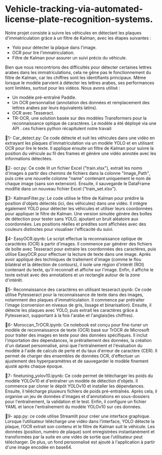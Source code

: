 # Vehicle-tracking-via-automated-license-plate-recognition-systems.
Notre projet consiste à suivre les véhicules en détectant les plaques d'immatriculation grâce à un filtre de Kalman, avec les étapes suivantes :
- Yolo pour détecter la plaque dans l'image.
- OCR pour lire l'immatriculation.
- Filtre de Kalman pour assurer un suivi précis du véhicule.

Bien que nous rencontrions des difficultés pour détecter certaines lettres arabes dans les immatriculations, cela ne gêne pas le fonctionnement du filtre de Kalman, car les chiffres sont les identifiants principaux. Même lorsque le modèle parvient à détecter les lettres arabes, ses performances sont limitées, surtout pour les vidéos. Nous avons utilisé :
- Un modèle pré-entraîné Paddle.
- Un OCR personnalisé (annotation des données et remplacement des lettres arabes par leurs équivalents latins).
- OCR avec Tesseract.
- TR-OCR, une solution basée sur des modèles Transformers pour la reconnaissance optique de caractères.
Le modèle a été déployé via une API .
ces fichiers python récapitulent notre travail:

🔹1- Car_detect.py:
Ce code détecte et suit les véhicules dans une vidéo en extrayant les plaques d'immatriculation via un modèle YOLO et en utilisant OCR pour lire le texte. Il applique ensuite un filtre de Kalman pour suivre la position du véhicule au fil des frames et génère une vidéo annotée avec les informations détectées.

🔹2- ocr.py:
Ce code lit un fichier Excel ("train.xlsx"), extrait les noms d'images à partir des chemins de fichiers dans la colonne "Image_Path", puis crée une nouvelle colonne "name" contenant uniquement le nom de chaque image (sans son extension). Ensuite, il sauvegarde le DataFrame modifié dans un nouveau fichier Excel ("train_set.xlsx").


🔹3- KalmanFilter.py:
Le code utilise le filtre de Kalman pour prédire la position d'objets détectés (ici, des véhicules) dans une vidéo. Il intègre également YOLO pour détecter les véhicules et utiliser leurs coordonnées pour appliquer le filtre de Kalman. Une version simulée génère des boîtes de détection pour tester sans YOLO, ajoutant un bruit aléatoire aux coordonnées. Les positions réelles et prédites sont affichées avec des couleurs distinctes pour visualiser l'efficacité du suivi.

🔹4- EasyOCR.ipynb:
Le script effectue la reconnaissance optique de caractères (OCR) à partir d'images. Il commence par générer des fichiers de boîte avec Tesseract pour extraire les coordonnées des caractères, puis utilise EasyOCR pour effectuer la lecture de texte dans une image. Après avoir appliqué des techniques de traitement d'image (comme le flou bilatéral et la détection de contours), il isole une région d'intérêt (ROI) contenant du texte, qu'il reconnaît et affiche sur l'image. Enfin, il affiche le texte extrait avec des annotations et un rectangle autour de la zone d'intérêt.

🔹5- Reconnaissance des caractères en utilisant tesseract.ipynb:
Ce code utilise Pytesseract pour la reconnaissance de texte dans des images, notamment des plaques d'immatriculation. Il commence par prétraiter l'image (conversion en niveaux de gris, lissage et binarisation). Ensuite, il détecte les plaques avec YOLO, puis extrait les caractères grâce à Pytesseract, supportant à la fois l'arabe et l'anglais(les chiffres).

🔹6- Moroccan_TrOCR.ipynb:
Ce notebook est conçu pour fine-tuner un modèle de reconnaissance de texte (OCR) basé sur TrOCR de Microsoft pour traiter des images en texte pour des données spécifiques. Il inclut l'importation des dépendances, le prétraitement des données, la création d'un dataset personnalisé, ainsi que l'entraînement et l'évaluation du modèle à l'aide de calculs de perte et du taux d'erreur de caractère (CER). Il permet de charger des ensembles de données OCR, d'effectuer un ajustement des hyperparamètres et de sauvegarder le modèle finement ajusté après chaque époque.

🔹7- finetuning_yolov10.ipynb: 
Ce code permet de télécharger les poids du modèle YOLOv10 et d'entraîner un modèle de détection d'objets. Il commence par cloner le dépôt YOLOv10 et installer les dépendances. Ensuite, il télécharge plusieurs fichiers de poids pré-entraînés. Après cela, il organise un jeu de données d'images et d'annotations en sous-dossiers pour l'entraînement, la validation et le test. Enfin, il configure un fichier YAML et lance l'entraînement du modèle YOLOv10 sur ces données.

🔹9- app.py:
ce code utilise Streamlit pour créer une interface graphique. Lorsque l’utilisateur télécharge une vidéo dans l’interface, YOLO détecte la plaque, l’OCR extrait son contenu et le filtre de Kalman suit le véhicule. Les données (position, numéro de plaque) sont enregistrées instantanément et transformées par la suite en une vidéo de sortie que l’utilisateur peut télécharger. De plus, un fond personnalisé est ajouté à l'application à partir d'une image encodée en base64.
